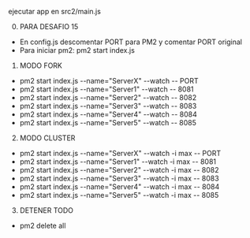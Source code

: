 ejecutar app en src2/main.js


0. PARA DESAFIO 15
* En config.js descomentar PORT para PM2 y comentar PORT original
* Para iniciar pm2: pm2 start index.js

1. MODO FORK
* pm2 start index.js --name="ServerX" --watch -- PORT
* pm2 start index.js --name="Server1" --watch -- 8081
* pm2 start index.js --name="Server2" --watch -- 8082
* pm2 start index.js --name="Server3" --watch -- 8083
* pm2 start index.js --name="Server4" --watch -- 8084
* pm2 start index.js --name="Server5" --watch -- 8085

2. MODO CLUSTER
* pm2 start index.js --name="ServerX" --watch -i max -- PORT
* pm2 start index.js --name="Server1" --watch -i max -- 8081
* pm2 start index.js --name="Server2" --watch -i max -- 8082
* pm2 start index.js --name="Server3" --watch -i max -- 8083
* pm2 start index.js --name="Server4" --watch -i max -- 8084
* pm2 start index.js --name="Server5" --watch -i max -- 8085

3. DETENER TODO
* pm2 delete all